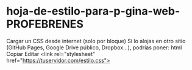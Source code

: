 # hoja-de-estilo-para-p-gina-web-PROFEBRENES
Cargar un CSS desde internet (solo por bloque) Si lo alojas en otro sitio (GitHub Pages, Google Drive público, Dropbox...), podrías poner:  html Copiar Editar &lt;link rel="stylesheet" href="https://tuservidor.com/estilo.css">

